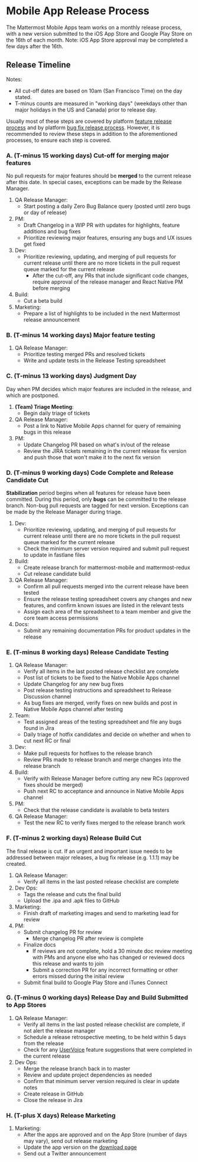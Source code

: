 # Mobile App Release Process

The Mattermost Mobile Apps team works on a monthly release process, with a new version submitted to the iOS App Store and Google Play Store on the 16th of each month. Note: iOS App Store approval may be completed a few days after the 16th. 

## Release Timeline

Notes:

- All cut-off dates are based on 10am (San Francisco Time) on the day stated.
- T-minus counts are measured in "working days" (weekdays other than major holidays in the US and Canada) prior to release day.

Usually most of these steps are covered by platform [feature release process](https://docs.mattermost.com/process/feature-release.html) and by platform [bug fix release process](https://docs.mattermost.com/process/bug-fix-release.html). However, it is recommended to review these steps in addition to the aforementioned processes, to ensure each step is covered.

### A. (T-minus 15 working days) Cut-off for merging major features

No pull requests for major features should be **merged** to the current release after this date. In special cases, exceptions can be made by the Release Manager.

1. QA Release Manager:
    - Start posting a daily Zero Bug Balance query (posted until zero bugs or day of release)
2. PM:
    - Draft Changelog in a WIP PR with updates for highlights, feature additions and bug fixes
    - Prioritize reviewing major features, ensuring any bugs and UX issues get fixed
3. Dev:
    - Prioritize reviewing, updating, and merging of pull requests for current release until there are no more tickets in the pull request queue marked for the current release
      - After the cut-off, any PRs that include significant code changes, require approval of the release manager and React Native PM before merging
4. Build:
    - Cut a beta build
5. Marketing:
    - Prepare a list of highlights to be included in the next Mattermost release announcement

### B. (T-minus 14 working days) Major feature testing

1. QA Release Manager:
    - Prioritize testing merged PRs and resolved tickets
    - Write and update tests in the Release Testing spreadsheet
    
### C. (T-minus 13 working days) Judgment Day

Day when PM decides which major features are included in the release, and which are postponed.

1. **(Team) Triage Meeting**:
    - Begin daily triage of tickets
2. QA Release Manager:
    - Post a link to Native Mobile Apps channel for query of remaining bugs in this release
3. PM:
    - Update Changelog PR based on what's in/out of the release
    - Review the JIRA tickets remaining in the current release fix version and push those that won't make it to the next fix version

### D. (T-minus 9 working days) Code Complete and Release Candidate Cut 

**Stabilization** period begins when all features for release have been committed. During this period, only **bugs** can be committed to the release branch. Non-bug pull requests are tagged for next version. Exceptions can be made by the Release Manager during triage.

1. Dev:
    - Prioritize reviewing, updating, and merging of pull requests for current release until there are no more tickets in the pull request queue marked for the current release
    - Check the minimum server version required and submit pull request to update in fastlane files
2. Build:
    - Create release branch for mattermost-mobile and mattermost-redux
    - Cut release candidate build
3. QA Release Manager:
    - Confirm all pull requests merged into the current release have been tested
    - Ensure the release testing spreadsheet covers any changes and new features, and confirm known issues are listed in the relevant tests
    - Assign each area of the spreadsheet to a team member and give the core team access permissions
4. Docs:
    - Submit any remaining documentation PRs for product updates in the release

### E. (T-minus 8 working days) Release Candidate Testing

1. QA Release Manager:
    - Verify all items in the last posted release checklist are complete
    - Post list of tickets to be fixed to the Native Mobile Apps channel
    - Update Changelog for any new bug fixes
    - Post release testing instructions and spreadsheet to Release Discussion channel
    - As bug fixes are merged, verify fixes on new builds and post in Native Mobile Apps channel after testing
2. Team:
    - Test assigned areas of the testing spreadsheet and file any bugs found in Jira 
    - Daily triage of hotfix candidates and decide on whether and when to cut next RC or final
3. Dev:
    - Make pull requests for hotfixes to the release branch
    - Review PRs made to release branch and merge changes into the release branch
4. Build:
    - Verify with Release Manager before cutting any new RCs (approved fixes should be merged)
    - Push next RC to acceptance and announce in Native Mobile Apps channel
5. PM:
    - Check that the release candidate is available to beta testers 
6. QA Release Manager: 
    - Test the new RC to verify fixes merged to the release branch work

### F. (T-minus 2 working days) Release Build Cut

The final release is cut. If an urgent and important issue needs to be addressed between major releases, a bug fix release (e.g. 1.1.1) may be created.

1. QA Release Manager:
    - Verify all items in the last posted release checklist are complete
2. Dev Ops: 
    - Tags the release and cuts the final build
    - Upload the .ipa and .apk files to GitHub
3. Marketing:
    - Finish draft of marketing images and send to marketing lead for review
4. PM:
    - Submit changelog PR for review
        - Merge changelog PR after review is complete
    - Finalize docs
      - If reviews are not complete, hold a 30 minute doc review meeting with PMs and anyone else who has changed or reviewed docs this release and wants to join
      - Submit a correction PR for any incorrect formatting or other errors missed during the initial review
    - Submit final build to Google Play Store and iTunes Connect
    
### G. (T-minus 0 working days) Release Day and Build Submitted to App Stores 

1. QA Release Manager:
    - Verify all items in the last posted release checklist are complete, if not alert the release manager
    - Schedule a release retrospective meeting, to be held within 5 days from the release 
    - Check for any [UserVoice](https://docs.google.com/spreadsheets/d/1nljd4cFh-9MXF4DxlUnC8b6bdqijkvi8KHquOmK8M6E/edit#gid=0) feature suggestions that were completed in the current release
2. Dev Ops:
    - Merge the release branch back in to master
    - Review and update project dependencies as needed
    - Confirm that minimum server version required is clear in update notes 
    - Create release in GitHub 
    - Close the release in Jira

### H. (T-plus X days) Release Marketing

1. Marketing:
    - After the apps are approved and on the App Store (number of days may vary), send out release marketing
    - Update the app version on the [download page](https://about.mattermost.com/download/#mattermostApps)
    - Send out a Twitter announcement
